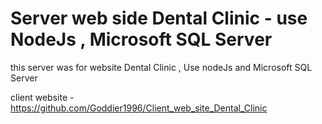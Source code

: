 # Server web side Dental Clinic - use NodeJs , Microsoft SQL Server
 
this server was for website Dental Clinic , Use nodeJs and Microsoft SQL Server  

client website - https://github.com/Goddier1996/Client_web_site_Dental_Clinic 

  
  
 
 
 
